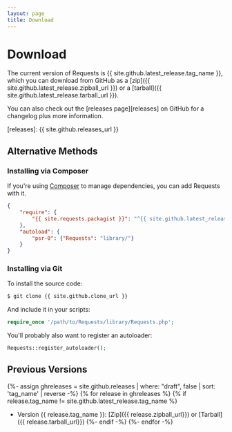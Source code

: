 ```yaml
---
layout: page
title: Download
---
```

Download
========

The current version of Requests is {{ site.github.latest_release.tag_name }}, which you can
download from GitHub as a
[zip]({{ site.github.latest_release.zipball_url }}) or a
[tarball]({{ site.github.latest_release.tarball_url }}).

You can also check out the [releases page][releases] on GitHub for a changelog
plus more information.

[releases]: {{ site.github.releases_url }}


Alternative Methods
-------------------

### Installing via Composer
If you're using [Composer](https://github.com/composer/composer) to manage
dependencies, you can add Requests with it.

```json
{
    "require": {
        "{{ site.requests.packagist }}": "^{{ site.github.latest_release.tag_name | replace_first: 'v', '' }}"
    },
    "autoload": {
        "psr-0": {"Requests": "library/"}
    }
}
```

### Installing via Git
To install the source code:

```bash
$ git clone {{ site.github.clone_url }}
```

And include it in your scripts:

```php
require_once '/path/to/Requests/library/Requests.php';
```

You'll probably also want to register an autoloader:

```php
Requests::register_autoloader();
```


Previous Versions
-----------------

{%- assign ghreleases = site.github.releases | where: "draft", false | sort: 'tag_name' | reverse -%}
{% for release in ghreleases %}
    {% if release.tag_name != site.github.latest_release.tag_name %}
* Version {{ release.tag_name }}: [Zip]({{ release.zipball_url}}) or [Tarball]({{ release.tarball_url}})
    {%- endif -%}
{%- endfor -%}
